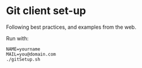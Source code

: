 # Git client set-up #
Following best practices, and examples from the web.   

Run with: 
```
NAME=yourname
MAIL=you@domain.com
./gitSetup.sh
```
